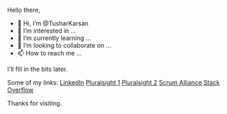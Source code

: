 Hello there,

- 👋 Hi, I’m @TusharKarsan
- 👀 I’m interested in ...
- 🌱 I’m currently learning ...
- 💞️ I’m looking to collaborate on ...
- 📫 How to reach me ...

I'll fill in the bits later.

Some of my links:
[LinkedIn](https://uk.linkedin.com/in/tusharkarsan)
[Pluralsight 1](https://app.pluralsight.com/profile/tkarsan)
[Pluralsight 2](https://app.pluralsight.com/profile/tkarsan2)
[Scrum Alliance](https://www.scrumalliance.org/community/profile/tkarsan)
[Stack Overflow](https://stackoverflow.com/users/edit/22943887)

Thanks for visiting.

<!---
TusharKarsan/TusharKarsan is a ✨ special ✨ repository because its `README.md` (this file) appears on your GitHub profile.
You can click the Preview link to take a look at your changes.
--->
